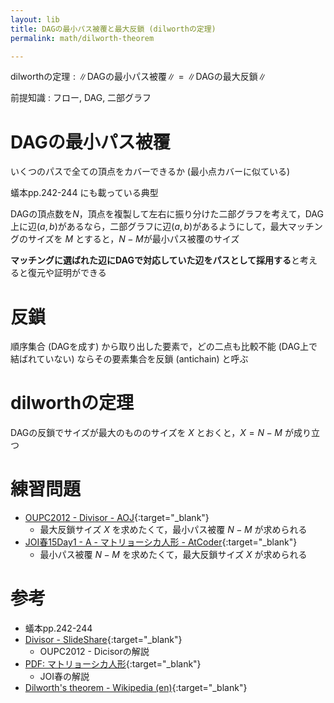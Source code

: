 ```yaml
---
layout: lib
title: DAGの最小パス被覆と最大反鎖 (dilworthの定理)
permalink: math/dilworth-theorem

---
```



$\text{dilworthの定理} : \|\text{DAGの最小パス被覆}\| = \|\text{DAGの最大反鎖}\|$

前提知識 : フロー, DAG, 二部グラフ

# DAGの最小パス被覆

いくつのパスで全ての頂点をカバーできるか (最小点カバーに似ている)

蟻本pp.242-244 にも載っている典型

DAGの頂点数を$N$，頂点を複製して左右に振り分けた二部グラフを考えて，DAG上に辺$(a, b)$があるなら，二部グラフに辺$(a, b)$があるようにして，最大マッチングのサイズを $M$ とすると，$N - M$が最小パス被覆のサイズ

**マッチングに選ばれた辺にDAGで対応していた辺をパスとして採用する**と考えると復元や証明ができる

# 反鎖

順序集合 (DAGを成す) から取り出した要素で，どの二点も比較不能 (DAG上で結ばれていない) ならその要素集合を反鎖 (antichain) と呼ぶ

# dilworthの定理

DAGの反鎖でサイズが最大のもののサイズを $X$ とおくと，$X = N - M$ が成り立つ

# 練習問題

* [OUPC2012 - Divisor - AOJ](http://judge.u-aizu.ac.jp/onlinejudge/description.jsp?id=2352){:target="_blank"}<!--_-->
  * 最大反鎖サイズ $X$ を求めたくて，最小パス被覆 $N - M$ が求められる
* [JOI春15Day1 - A - マトリョーシカ人形 - AtCoder](https://beta.atcoder.jp/contests/joisc2016/tasks/joisc2016_a){:target="_blank"}<!--_-->
  * 最小パス被覆 $N - M$ を求めたくて，最大反鎖サイズ $X$ が求められる

# 参考

* 蟻本pp.242-244
* [Divisor - SlideShare](https://www.slideshare.net/oupc/divisor){:target="_blank"}<!--_-->
  * OUPC2012 - Dicisorの解説
* [PDF: マトリョーシカ人形](https://www.slideshare.net/oupc/divisor){:target="_blank"}<!--_-->
  * JOI春の解説
* [Dilworth's theorem - Wikipedia (en)](https://en.wikipedia.org/wiki/Dilworth%27s_theorem){:target="_blank"}<!--_-->

